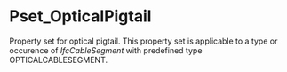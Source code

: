 # Pset_OpticalPigtail

Property set for optical pigtail. This property set is applicable to a type or occurence of _IfcCableSegment_ with predefined type OPTICALCABLESEGMENT.
